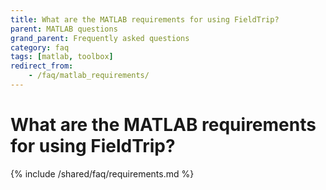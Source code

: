 ```yaml
---
title: What are the MATLAB requirements for using FieldTrip?
parent: MATLAB questions
grand_parent: Frequently asked questions
category: faq
tags: [matlab, toolbox]
redirect_from:
    - /faq/matlab_requirements/
---
```


# What are the MATLAB requirements for using FieldTrip?

{% include /shared/faq/requirements.md %}
